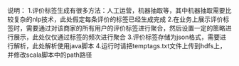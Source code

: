说明：
1.评价标签生成有很多方法：人工运营，机器抽取等，其中机器抽取需要比较复杂的nlp技术，此处假定每条评价的标签已经生成完成
2.在业务上展示评价标签时，需要通过对该商家的所有用户的评价标签进行聚合，然后设置一定的策略进行展示，此处仅仅通过标签的频次进行聚合
3.评价标签存储为json格式，需要进行解析，此处解析使用java脚本
4.运行时请把temptags.txt文件上传到hdfs上，并修改scala脚本中的path路径